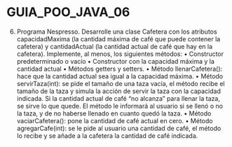# GUIA_POO_JAVA_06
6. Programa Nespresso. Desarrolle una clase Cafetera con los atributos capacidadMaxima
(la cantidad máxima de café que puede contener la cafetera) y cantidadActual (la cantidad 
actual de café que hay en la cafetera). Implemente, al menos, los siguientes métodos: 
• Constructor predeterminado o vacío
• Constructor con la capacidad máxima y la cantidad actual 
• Métodos getters y setters.
• Método llenarCafetera(): hace que la cantidad actual sea igual a la capacidad máxima. 
• Método servirTaza(int): se pide el tamaño de una taza vacía, el método recibe el 
tamaño de la taza y simula la acción de servir la taza con la capacidad indicada. Si la 
cantidad actual de café “no alcanza” para llenar la taza, se sirve lo que quede. El 
método le informará al usuario si se llenó o no la taza, y de no haberse llenado en 
cuanto quedó la taza.
• Método vaciarCafetera(): pone la cantidad de café actual en cero. 
• Método agregarCafe(int): se le pide al usuario una cantidad de café, el método lo 
recibe y se añade a la cafetera la cantidad de café indicada.
